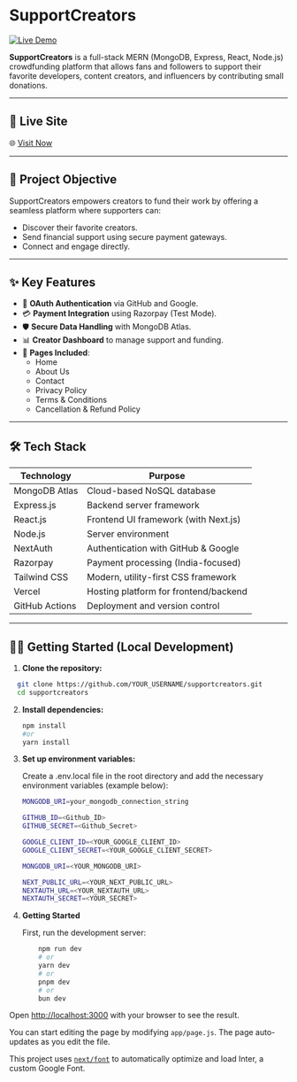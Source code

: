# SupportCreators

[![Live Demo](https://img.shields.io/badge/Live-Demo-green)](https://support-creators.vercel.app/)

**SupportCreators** is a full-stack MERN (MongoDB, Express, React, Node.js) crowdfunding platform that allows fans and followers to support their favorite developers, content creators, and influencers by contributing small donations.

---

## 🚀 Live Site

🌐 [Visit Now](https://support-creators.vercel.app/)

---

## 🎯 Project Objective

SupportCreators empowers creators to fund their work by offering a seamless platform where supporters can:

- Discover their favorite creators.
- Send financial support using secure payment gateways.
- Connect and engage directly.

---

## ✨ Key Features

- 🔐 **OAuth Authentication** via GitHub and Google.
- 💳 **Payment Integration** using Razorpay (Test Mode).
- 🛡️ **Secure Data Handling** with MongoDB Atlas.
- 📊 **Creator Dashboard** to manage support and funding.
- 📜 **Pages Included**:
  - Home
  - About Us
  - Contact
  - Privacy Policy
  - Terms & Conditions
  - Cancellation & Refund Policy

---

## 🛠️ Tech Stack

| Technology      | Purpose                              |
|-----------------|---------------------------------------|
| MongoDB Atlas   | Cloud-based NoSQL database            |
| Express.js      | Backend server framework              |
| React.js        | Frontend UI framework (with Next.js)  |
| Node.js         | Server environment                    |
| NextAuth        | Authentication with GitHub & Google   |
| Razorpay        | Payment processing (India-focused)    |
| Tailwind CSS    | Modern, utility-first CSS framework   |
| Vercel          | Hosting platform for frontend/backend |
| GitHub Actions  | Deployment and version control        |

---

## 🧑‍💻 Getting Started (Local Development)

1. **Clone the repository:**
 ```sh
   git clone https://github.com/YOUR_USERNAME/supportcreators.git
   cd supportcreators
 ```

2. **Install dependencies:**
   
   ```sh
   npm install
   #or
   yarn install
   ```
3. **Set up environment variables:**

    Create a .env.local file in the root directory and add the necessary environment variables (example below):

    ```sh
    MONGODB_URI=your_mongodb_connection_string
   
    GITHUB_ID=<Github_ID>
    GITHUB_SECRET=<Github_Secret>

    GOOGLE_CLIENT_ID=<YOUR_GOOGLE_CLIENT_ID>
    GOOGLE_CLIENT_SECRET=<YOUR_GOOGLE_CLIENT_SECRET>

    MONGODB_URI=<YOUR_MONGODB_URI>

    NEXT_PUBLIC_URL=<YOUR_NEXT_PUBLIC_URL>
    NEXTAUTH_URL=<YOUR_NEXTAUTH_URL>
    NEXTAUTH_SECRET=<YOUR_SECRET>
    ```
 4. **Getting Started**

    First, run the development server:

    ```sh
        npm run dev
        # or
        yarn dev
        # or
        pnpm dev
        # or
        bun dev
     ```

Open [http://localhost:3000](http://localhost:3000) with your browser to see the result.

You can start editing the page by modifying `app/page.js`. The page auto-updates as you edit the file.

This project uses [`next/font`](https://nextjs.org/docs/basic-features/font-optimization) to automatically optimize and load Inter, a custom Google Font.
